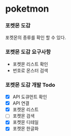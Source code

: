 # poketmon

### 포켓몬 도감
포켓몬의 종류를 확인 할 수 있다.

### 포켓몬 도감 요구사항
- 포켓몬 리스트 확인
- 번호로 몬스터 검색

### 포켓몬 도감 개발 Todo
- [X] API 도큐먼트 확인
- [X] API 연결
- [X] 포켓몬 리스트
- [ ] 포켓몬 검색
- [X] 포켓몬 디테일
- [X] 포켓몬 한글화
